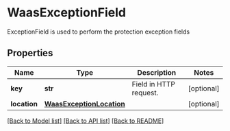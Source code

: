 # WaasExceptionField

ExceptionField is used to perform the protection exception fields

## Properties
Name | Type | Description | Notes
------------ | ------------- | ------------- | -------------
**key** | **str** | Field in HTTP request.  | [optional] 
**location** | [**WaasExceptionLocation**](WaasExceptionLocation.md) |  | [optional] 

[[Back to Model list]](../README.md#documentation-for-models) [[Back to API list]](../README.md#documentation-for-api-endpoints) [[Back to README]](../README.md)


